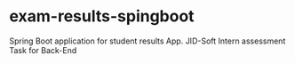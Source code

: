 # exam-results-spingboot
Spring Boot application for student results App.
JID-Soft Intern assessment Task for Back-End
